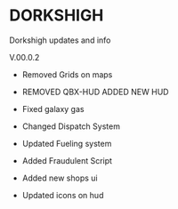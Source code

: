 # DORKSHIGH
Dorkshigh updates and info

V.00.0.2

- Removed Grids on maps

- REMOVED QBX-HUD ADDED NEW HUD

- Fixed galaxy gas 

- Changed Dispatch System 

- Updated Fueling system

- Added Fraudulent Script

- Added new shops ui

- Updated icons on hud
